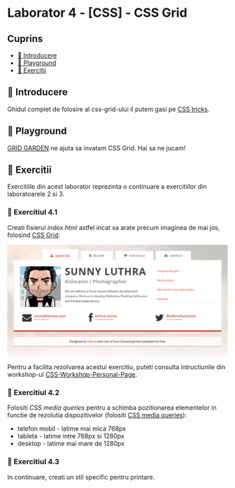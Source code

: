 # Laborator 4 - [CSS] - CSS Grid

## Cuprins

- [🦉 Introducere](#-Introducere)
- [🚀 Playground](#-Playground)
- [🎢 Exercitii](##-Exercitii)

## 🦉 Introducere

Ghidul complet de folosire al css-grid-ului il putem gasi pe [CSS tricks](https://css-tricks.com/snippets/css/complete-guide-grid/).

## 🚀 Playground

[GRID GARDEN](http://cssgridgarden.com/) ne ajuta sa invatam CSS Grid. Hai sa ne jucam!

## 🎢 Exercitii

Exercitiile din acest laborator reprezinta o continuare a exercitiilor din laboratoarele 2 si 3.

### 💪 Exercitiul 4.1

Creati fisierul _index.html_ astfel incat sa arate precum imaginea de mai jos, folosind [CSS Grid](https://css-tricks.com/snippets/css/complete-guide-grid/):

![Design website personal - about me](personal-website-about-me.png)

Pentru a facilita rezolvarea acestui exercitiu, puteti consulta intructiunile din workshop-ul [CSS-Workshop-Personal-Page](https://github.com/bmnicolae/CSS-Workshop-Personal-Page/tree/master/doc/exercise-1).

### 💪 Exercitiul 4.2

Folositi _CSS media queries_ pentru a schimba pozitionarea elementelor in functie de rezolutia dispozitivelor (folositi [CSS media queries](https://web.dev/responsive-web-design-basics/#media-queries)):

- telefon mobil - latime mai mica 768px
- tableta - latime intre 768px si 1280px
- desktop - latime mai mare de 1280px

### 🎁 Exercitiul 4.3

In continuare, creati un stil specific pentru printare.
